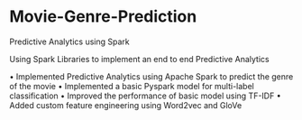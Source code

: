 # Movie-Genre-Prediction

Predictive Analytics using Spark


Using Spark Libraries to implement an end to end Predictive Analytics

• Implemented Predictive Analytics using Apache Spark to predict the genre of the movie
• Implemented a basic Pyspark model for multi-label classification
• Improved the performance of basic model using TF-IDF
• Added custom feature engineering using Word2vec and GloVe
